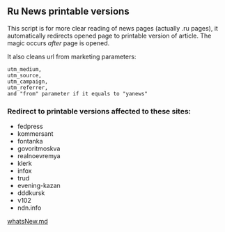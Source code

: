 ## Ru News printable versions
This script is for more clear reading of news pages (actually .ru pages), it automatically redirects opened page to printable version of article.
The magic occurs _after_ page is opened.


It also cleans url from marketing parameters:

    utm_medium,
    utm_source,
    utm_campaign,
    utm_referrer,
    and "from" parameter if it equals to "yanews"

### Redirect to printable versions affected to these sites:
 - fedpress
 - kommersant
 - fontanka
 - govoritmoskva
 - realnoevremya
 - klerk
 - infox
 - trud
 - evening-kazan
 - dddkursk
 - v102
 - ndn.info


[whatsNew.md](https://github.com/PhantomCity/GS/blob/Develop/ruNewsPrintable/whatsNew.md)
